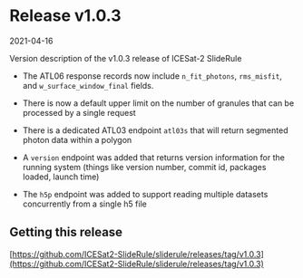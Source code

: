# Release v1.0.3

2021-04-16

Version description of the v1.0.3 release of ICESat-2 SlideRule

* The ATL06 response records now include `n_fit_photons`, `rms_misfit`, and `w_surface_window_final` fields.

* There is now a default upper limit on the number of granules that can be processed by a single request

* There is a dedicated ATL03 endpoint `atl03s` that will return segmented photon data within a polygon

* A `version` endpoint was added that returns version information for the running system (things like version number, commit id, packages loaded, launch time)

* The `h5p` endpoint was added to support reading multiple datasets concurrently from a single h5 file

## Getting this release

[https://github.com/ICESat2-SlideRule/sliderule/releases/tag/v1.0.3](https://github.com/ICESat2-SlideRule/sliderule/releases/tag/v1.0.3)


